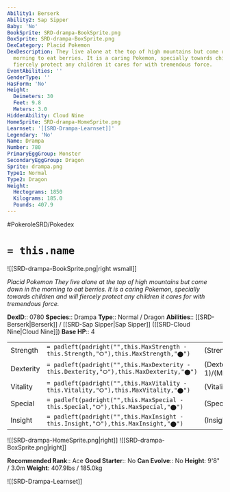 ```yaml
---
Ability1: Berserk
Ability2: Sap Sipper
Baby: 'No'
BookSprite: SRD-drampa-BookSprite.png
BoxSprite: SRD-drampa-BoxSprite.png
DexCategory: Placid Pokemon
DexDescription: They live alone at the top of high mountains but come down in the
  morning to eat berries. It is a caring Pokemon, specially towards children and will
  fiercely protect any children it cares for with tremendous force.
EventAbilities: ''
GenderType: ''
HasForm: 'No'
Height:
  Deimeters: 30
  Feet: 9.8
  Meters: 3.0
HiddenAbility: Cloud Nine
HomeSprite: SRD-drampa-HomeSprite.png
Learnset: '[[SRD-Drampa-Learnset]]'
Legendary: 'No'
Name: Drampa
Number: 780
PrimaryEggGroup: Monster
SecondaryEggGroup: Dragon
Sprite: drampa.png
Type1: Normal
Type2: Dragon
Weight:
  Hectograms: 1850
  Kilograms: 185.0
  Pounds: 407.9
---
```


#PokeroleSRD/Pokedex

# `= this.name`

![[SRD-drampa-BookSprite.png|right wsmall]]

*Placid Pokemon*
*They live alone at the top of high mountains but come down in the morning to eat berries. It is a caring Pokemon, specially towards children and will fiercely protect any children it cares for with tremendous force.*

**DexID**:: 0780
**Species**:: Drampa
**Type**:: Normal / Dragon
**Abilities**:: [[SRD-Berserk|Berserk]] / [[SRD-Sap Sipper|Sap Sipper]] ([[SRD-Cloud Nine|Cloud Nine]])
**Base HP**:: 4

|           |                                                                                        |                                          |
| --------- | -------------------------------------------------------------------------------------- | ---------------------------------------- |
| Strength  | `= padleft(padright("",this.MaxStrength - this.Strength,"⭘"),this.MaxStrength,"⬤")`    | (Strength::2)/(MaxStrength::5)   |
| Dexterity | `= padleft(padright("",this.MaxDexterity - this.Dexterity,"⭘"),this.MaxDexterity,"⬤")` | (Dexterity:: 1)/(MaxDexterity::3) |
| Vitality  | `= padleft(padright("",this.MaxVitality - this.Vitality,"⭘"),this.MaxVitality,"⬤")`    | (Vitality::2)/(MaxVitality::5)   |
| Special   | `= padleft(padright("",this.MaxSpecial - this.Special,"⭘"),this.MaxSpecial,"⬤")`       | (Special::3)/(MaxSpecial::7)     |
| Insight   | `= padleft(padright("",this.MaxInsight - this.Insight,"⭘"),this.MaxInsight,"⬤")`       | (Insight::2)/(MaxInsight::5)     |

![[SRD-drampa-HomeSprite.png|right]]
![[SRD-drampa-BoxSprite.png|right]]

**Recommended Rank**:: Ace
**Good Starter**:: No
**Can Evolve**:: No
**Height**: 9'8" / 3.0m
**Weight**: 407.9lbs / 185.0kg

![[SRD-Drampa-Learnset]]